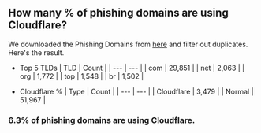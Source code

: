 ## How many % of phishing domains are using Cloudflare?


We downloaded the Phishing Domains from [here](https://github.com/mitchellkrogza/Phishing.Database) and filter out duplicates.
Here's the result.


[//]: # (start replacement)


- Top 5 TLDs
| TLD | Count |
| --- | --- |
| com | 29,851 |
| net | 2,063 |
| org | 1,772 |
| top | 1,548 |
| br | 1,502 |


- Cloudflare %
| Type | Count |
| --- | --- |
| Cloudflare | 3,479 |
| Normal | 51,967 |


### 6.3% of phishing domains are using Cloudflare.